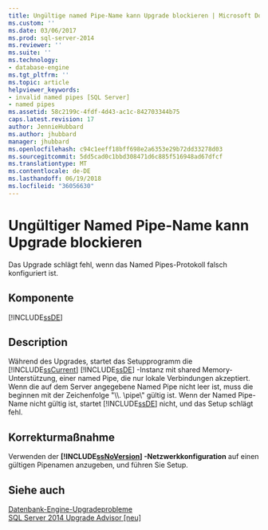 ```yaml
---
title: Ungültige named Pipe-Name kann Upgrade blockieren | Microsoft Docs
ms.custom: ''
ms.date: 03/06/2017
ms.prod: sql-server-2014
ms.reviewer: ''
ms.suite: ''
ms.technology:
- database-engine
ms.tgt_pltfrm: ''
ms.topic: article
helpviewer_keywords:
- invalid named pipes [SQL Server]
- named pipes
ms.assetid: 58c2199c-4fdf-4d43-ac1c-842703344b75
caps.latest.revision: 17
author: JennieHubbard
ms.author: jhubbard
manager: jhubbard
ms.openlocfilehash: c94c1eeff18bff698e2a6353e29b72dd33278d03
ms.sourcegitcommit: 5dd5cad0c1bbd308471d6c885f516948ad67dfcf
ms.translationtype: MT
ms.contentlocale: de-DE
ms.lasthandoff: 06/19/2018
ms.locfileid: "36056630"
---
```

# <a name="invalid-named-pipe-name-can-block-upgrade"></a>Ungültiger Named Pipe-Name kann Upgrade blockieren
  Das Upgrade schlägt fehl, wenn das Named Pipes-Protokoll falsch konfiguriert ist.  
  
## <a name="component"></a>Komponente  
 [!INCLUDE[ssDE](../../includes/ssde-md.md)]  
  
## <a name="description"></a>Description  
 Während des Upgrades, startet das Setupprogramm die [!INCLUDE[ssCurrent](../../includes/sscurrent-md.md)] [!INCLUDE[ssDE](../../includes/ssde-md.md)] -Instanz mit shared Memory-Unterstützung, einer named Pipe, die nur lokale Verbindungen akzeptiert. Wenn die auf dem Server angegebene Named Pipe nicht leer ist, muss die beginnen mit der Zeichenfolge "\\\\. \pipe\\" gültig ist. Wenn der Named Pipe-Name nicht gültig ist, startet [!INCLUDE[ssDE](../../includes/ssde-md.md)] nicht, und das Setup schlägt fehl.  
  
## <a name="corrective-action"></a>Korrekturmaßnahme  
 Verwenden der  **[!INCLUDE[ssNoVersion](../../includes/ssnoversion-md.md)] -Netzwerkkonfiguration** auf einen gültigen Pipenamen anzugeben, und führen Sie Setup.  
  
## <a name="see-also"></a>Siehe auch  
 [Datenbank-Engine-Upgradeprobleme](../../../2014/sql-server/install/database-engine-upgrade-issues.md)   
 [SQL Server 2014 Upgrade Advisor &#91;neu&#93;](/sql/2014/sql-server/install/sql-server-2014-upgrade-advisor)  
  
  
